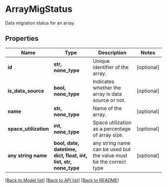 # ArrayMigStatus

Data migration status for an array.

## Properties
Name | Type | Description | Notes
------------ | ------------- | ------------- | -------------
**id** | **str, none_type** | Unique identifier of the array. | [optional] 
**is_data_source** | **bool, none_type** | Indicates whether the array is data source or not. | [optional] 
**name** | **str, none_type** | Name of the array. | [optional] 
**space_utilization** | **int, none_type** | Space utilization as a percentage of array size. | [optional] 
**any string name** | **bool, date, datetime, dict, float, int, list, str, none_type** | any string name can be used but the value must be the correct type | [optional]

[[Back to Model list]](../README.md#documentation-for-models) [[Back to API list]](../README.md#documentation-for-api-endpoints) [[Back to README]](../README.md)


